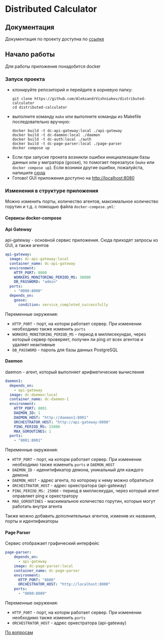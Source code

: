 # Distributed Calculator
## Документация
Документация по проекту доступна по [ссылке](https://aleksandrvishniakov.github.io/distributed-calculator/project-overview.html)
## Начало работы
Для работы приложения понадобится docker

### Запуск проекта
* клонируйте репозиторий и перейдите в корневую папку:
    ```
  git clone https://github.com/AleksandrVishniakov/distributed-calculator
  cd distributed-calculator
  ```
* выполните команду ```make``` или выполните команды из Makefile последовательно вручную:
    ```
  docker build -t dc-api-gateway:local ./api-gateway
  docker build -t dc-daemon:local ./daemon
  docker build -t dc-auth:local ./auth
  docker build -t dc-page-parser:local ./page-parser
  docker compose up
  ```
* Если при запуске прокета возникли ошибки инициализации базы данных или у мигратора (goose), то помогает перезапуск (`make` или `docker compose up`). Если возники другие ошибки, пожалуйста, напишите [сюда](https://t.me/landowner7)
* Готово! GUI приложения доступно на [http://localhost:8080](http://localhost:8080)

### Изменения в структуре приложения
Можно изменить порты, количество агентов, максимальное количество горутин и т.д. с помощью файла ```docker-compose.yml```:
#### Сервисы docker-compose
#### Api Gateway
api-gateway - основной сервис приложения. Сюда приходят запросы из GUI, а также агентов
  ```yaml
  api-gateway:
    image: dc-api-gateway:local
    container_name: dc-api-gateway
    environment:
      HTTP_PORT: 8000
      WORKERS_MONITORING_PERIOD_MS: 30000
      DB_PASSWORD: "admin"
    ports:
      - "8000:8000"
    depends_on:
      goose:
        condition: service_completed_successfully
  ```
  Переменные окружения:
  * `HTTP_PORT` - порт, на которм работает сервер. При изменении необходимо также изменить ```ports```
  * `WORKERS_MONITORING_PERIOD_MS` - период в миллисекундах, через который сервер проверяет, получен ли ping от всех агентов и удаляет неактивные
  * `DB_PASSWORD` - пароль для базы данных PostgreSQL

#### Daemon
daemon - агент, который выполняет арифметические вычисления
  ```yaml
  daemon1:
    depends_on:
      - api-gateway
    image: dc-daemon:local
    container_name: dc-daemon-1
    environment:
      HTTP_PORT: 8001
      DAEMON_ID: 1
      DAEMON_HOST: "http://daemon1:8001" 
      ORCHESTRATOR_HOST: "http://api-gateway:8000"
      PING_PERIOD_MS: 25000
      MAX_GOROUTINES: 1
    ports:
      - "8001:8001"
  ```
Переменные окружения:
* `HTTP_PORT` - порт, на которм работает сервер. При изменении необходимо также изменить ```ports``` и ```DAEMON_HOST```
* `DAEMON_ID` - иденитификатор демона, уникальный для каждого демона
* `DAEMON_HOST` - адрес агента, по которому к нему можно обратиться
* `ORCHESTRATOR_HOST` - адрес оркестратора (api-gateway)
* `PING_PERIOD_MS: 25000` - период в миллисекудах, через который агент оправляет ping к оркестратору
* `MAX_GOROUTINES` - маскимальное количество горутин, которые могут работать внутри агента


Также можно добавить дополнительных агентов, изменив их названия, порты и идентификаторы

#### Page Parser
Сервис отображает графический интерфейс
```yaml
page-parser:
    depends_on:
      - api-gateway
    image: dc-page-parser:local
    container_name: dc-page-parser
    environment:
      HTTP_PORT: "8080"
      ORCHESTRATOR_HOST: "http://localhost:8000"
    ports:
      - "8080:8080"
```
Переменные окружения:
* `HTTP_PORT` - порт, на которм работает сервер. При изменении необходимо также изменить ```ports```
* `ORCHESTRATOR_HOST` - адрес оркестратора (api-gateway)

[По вопросам](https://t.me/landowner7)
